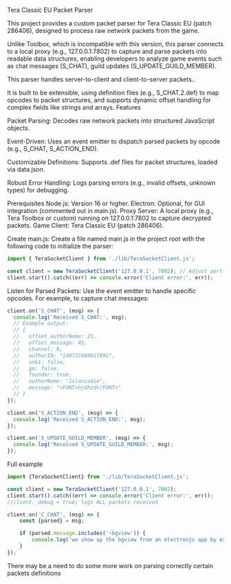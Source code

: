 Tera Classic EU Packet Parser

This project provides a custom packet parser for Tera Classic EU (patch 286406), designed to process raw network packets from the game.

Unlike Toolbox, which is incompatible with this version, this parser connects to a local proxy (e.g., 127.0.0.1:7802) to capture and parse packets into readable data structures, enabling developers to analyze game events such as chat messages (S_CHAT), guild updates (S_UPDATE_GUILD_MEMBER).

This parser handles server-to-client and client-to-server packets..

It is built to be extensible, using definition files (e.g., S_CHAT.2.def) to map opcodes to packet structures, and supports dynamic offset handling for complex fields like strings and arrays.
Features

Packet Parsing: Decodes raw network packets into structured JavaScript objects.

Event-Driven: Uses an event emitter to dispatch parsed packets by opcode (e.g., S_CHAT, S_ACTION_END).

Customizable Definitions: Supports .def files for packet structures, loaded via data.json.

Robust Error Handling: Logs parsing errors (e.g., invalid offsets, unknown types) for debugging.

Prerequisites
Node.js: Version 16 or higher.
Electron: Optional, for GUI integration (commented out in main.js).
Proxy Server: A local proxy (e.g., Tera Toolbox or custom) running on 127.0.0.1:7802 to capture decrypted packets.
Game Client: Tera Classic EU (patch 286406).

Create main.js:
Create a file named main.js in the project root with the following code to initialize the parser:
```js
import { TeraSocketClient } from './lib/TeraSocketClient.js';

const client = new TeraSocketClient('127.0.0.1', 7802); // Adjust port if needed
client.start().catch((err) => console.error('Client error:', err));
```
Listen for Parsed Packets:
Use the event emitter to handle specific opcodes. For example, to capture chat messages:
```js
client.on('S_CHAT', (msg) => {
  console.log('Received S_CHAT:', msg);
  // Example output:
  // {
  //   offset_authorName: 23,
  //   offset_message: 45,
  //   channel: 0,
  //   authorID: "140737489017891",
  //   unk1: false,
  //   gm: false,
  //   founder: true,
  //   authorName: "Islanzadie",
  //   message: "<FONT>hjdhzd</FONT>"
  // }
});

client.on('S_ACTION_END', (msg) => {
  console.log('Received S_ACTION_END:', msg);
});

client.on('S_UPDATE_GUILD_MEMBER', (msg) => {
  console.log('Received S_UPDATE_GUILD_MEMBER:', msg);
});
```

Full example
```js
import {TeraSocketClient} from './lib/TeraSocketClient.js';

const client = new TeraSocketClient('127.0.0.1', 7802);
client.start().catch((err) => console.error('Client error:', err));
//client._debug = true; logs ALL packets received

client.on('C_CHAT', (msg) => {
    const {parsed} = msg;

    if (parsed.message.includes('~bgview')) {
        console.log('we show up the bgview from an electronjs app by exemple');
    }
});
```

There may be a need to do some more work on parsing correctly certain packets definitions
